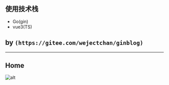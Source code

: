 ## 使用技术栈
- Go(gin)
- vue3(TS)

## by `(https://gitee.com/wejectchan/ginblog)`
---
## Home
![alt](./blog.PNG)